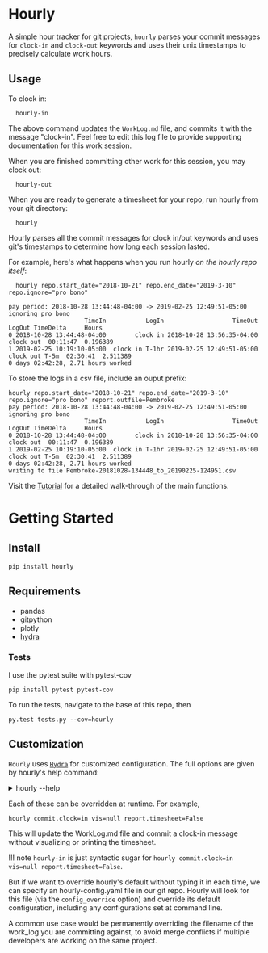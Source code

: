 # Hourly
A simple hour tracker for git projects, ```hourly``` parses your commit messages for `clock-in` and `clock-out` keywords and uses their unix timestamps to precisely calculate work hours.

## Usage

To clock in:
```console
  hourly-in
```
The above command updates the `WorkLog.md` file, and commits it with the message "clock-in". Feel free to edit this log file to provide supporting documentation for this work session.

When you are finished committing other work for this session, you may clock out:

```console
  hourly-out
```

When you are ready to generate a timesheet for your repo, run hourly from your git directory:

```console
  hourly
```
Hourly parses all the commit messages for clock in/out keywords and uses git's timestamps to determine how long each session lasted.

For example, here's what happens when you run hourly *on the hourly repo itself*:

```console
  hourly repo.start_date="2018-10-21" repo.end_date="2019-3-10" repo.ignore="pro bono"

pay period: 2018-10-28 13:44:48-04:00 -> 2019-02-25 12:49:51-05:00
ignoring pro bono
                     TimeIn           LogIn                   TimeOut          LogOut TimeDelta     Hours
0 2018-10-28 13:44:48-04:00        clock in 2018-10-28 13:56:35-04:00       clock out  00:11:47  0.196389
1 2019-02-25 10:19:10-05:00  clock in T-1hr 2019-02-25 12:49:51-05:00  clock out T-5m  02:30:41  2.511389
0 days 02:42:28, 2.71 hours worked
```

To store the logs in a csv file, include an ouput prefix:

```console
hourly repo.start_date="2018-10-21" repo.end_date="2019-3-10" repo.ignore="pro bono" report.outfile=Pembroke
pay period: 2018-10-28 13:44:48-04:00 -> 2019-02-25 12:49:51-05:00
ignoring pro bono
                     TimeIn           LogIn                   TimeOut          LogOut TimeDelta     Hours
0 2018-10-28 13:44:48-04:00        clock in 2018-10-28 13:56:35-04:00       clock out  00:11:47  0.196389
1 2019-02-25 10:19:10-05:00  clock in T-1hr 2019-02-25 12:49:51-05:00  clock out T-5m  02:30:41  2.511389
0 days 02:42:28, 2.71 hours worked
writing to file Pembroke-20181028-134448_to_20190225-124951.csv
```

Visit the [Tutorial](README.ipynb) for a detailed walk-through of the main functions.

# Getting Started

## Install

    pip install hourly


## Requirements

* pandas
* gitpython
* plotly
* [hydra](https://hydra.cc/docs/intro)


### Tests

I use the pytest suite with pytest-cov

```console
pip install pytest pytest-cov
```
To run the tests, navigate to the base of this repo, then

```console
py.test tests.py --cov=hourly
```

## Customization

`Hourly` uses [`Hydra`](https://hydra.cc/docs/intro) for customized configuration. The full options are given by hourly's
help command:

<details>
  <summary> hourly --help </summary>

```console
A simple hour tracker for git projects

This application helps users clock in and out of git repos,
as well as generate timesheets for invoicing.

Configure hourly to ignore commits by keyword or hashes

== Configuration groups ==
Compose your configuration from those groups (group=option)

== Config ==
Override anything in the config (foo.bar=value)
commit:
  clock: null
  identity:
  - name
  - email
  message: ''
  tminus: null
config_override: hourly-config.yaml
repo:
  case_sensitive: false
  end_date: null
  errant_clocks: []
  gitdir: .
  ignore: null
  match_logs: false
  start_date: null
report:
  currency: ''
  filename: null
  pandas:
    display:
      max_columns: 10
      max_colwidth: 64
      max_rows: null
      width: 600
  timesheet: true
  wage: null
  work: false
vis:
  frequency: 1 d
  plotly:
    figure:
      margin:
        pad: 0
    plot:
      animation_opts: null
      auto_open: true
      auto_play: true
      config: null
      filename: hourly-work.html
      image: null
      image_filename: plot_image
      include_mathjax: cdn
      include_plotlyjs: cdn
      link_text: Export to plot.ly
      output_type: file
      show_link: false
      validate: true
work_log:
  bullet: '*'
  filename: WorkLog.md
  header_depth: 1

Powered by Hydra (https://hydra.cc)
Use --hydra-help to view Hydra specific help
```
<br>
</details>

Each of these can be overridden at runtime. For example,

`hourly commit.clock=in vis=null report.timesheet=False`

This will update the WorkLog.md file and commit a clock-in message without visualizing or printing the timesheet.

!!! note
    `hourly-in` is just syntactic sugar for `hourly commit.clock=in vis=null report.timesheet=False`.

But if we want to override hourly's default without typing it in each time,
we can specify an hourly-config.yaml file in our git repo. Hourly will look
for this file (via the `config_override` option) and override its default configuration,
including any configurations set at command line.

A common use case would be permanently overriding the filename of the work_log you are committing against, to avoid
merge conflicts if multiple developers are working on the same project.


